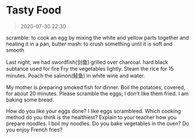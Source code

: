 # Tasty Food
> 2020-07-30 22:30


scramble: to cook an egg by mixing the white and yellow parts together and heating it in a pan, butter
mash: to crush something until it is soft and smooth

Last night, we had swordfish(剑鱼) grilled over charcoal. hard black subtance used for fire
Fry the vegetables lightly.
Steam the rice for 15 minutes.
Poach the salmon(鲑鱼) in white wine and water.

My mother is preparing smoked fish for dinner.
Boil the potatoes, covered, for about 20 minutes.
Please scramble the eggs; I don't like them fried.
I am baking some bread.

How do you like your eggs done?
I like eggs scrambleed.
Which cooking method do you think is the healthiest?
Explain to your teacher how you prepare noodles.
I boil my noodles.
Do you bake vegetables in the oven?
Do you enjoy French fries?





